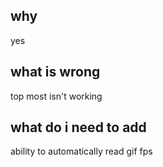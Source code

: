 ## why
yes

## what is wrong
top most isn't working

## what do i need to add
ability to automatically read gif fps